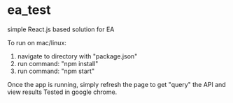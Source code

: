 # ea_test
simple React.js based solution for EA

To run on mac/linux:

1) navigate to directory with "package.json"
2) run command: "npm install"
3) run command: "npm start"

Once the app is running, simply refresh the page to get "query" the API and view results
Tested in google chrome.
